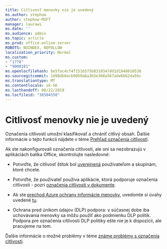 ```yaml
---
title: Citlivosť menovky nie je uvedený
ms.author: stephow
author: stephow-MSFT
manager: laurawi
ms.date: ''
ms.audience: admin
ms.topic: article
ms.prod: office-online-server
ROBOTS: NOINDEX, NOFOLLOW
localization_priority: Normal
ms.custom:
- "1778"
- "9000181"
ms.openlocfilehash: be5fac4cf4f1516575b8310347dd1d1948010538
ms.sourcegitcommit: 1d98db8acb9959aba3b5e308a567ade6b62da56c
ms.translationtype: MT
ms.contentlocale: sk-SK
ms.lasthandoff: 08/22/2019
ms.locfileid: "36504550"
---
```

# <a name="sensitivity-labels-not-appearing"></a>Citlivosť menovky nie je uvedený

Označenia citlivosti umožní klasifikovať a chrániť citlivý obsah. Ďalšie informácie o tejto funkcii nájdete v téme [Prehľad označenia citlivosti](https://docs.microsoft.com/office365/securitycompliance/sensitivity-labels).

Ak ste nakonfigurovali označenia citlivosti, ale oni sa nezobrazujú v aplikáciách balíka Office, skontrolujte nasledovné:

- Potvrďte, že citlivosť štítok bol [uverejnená](https://docs.microsoft.com/Office365/SecurityCompliance/sensitivity-labels#what-label-policies-can-do) používateľom a skupinám, ktoré chcete.

- Potvrďte, že používateľ používa aplikácie, ktorá podporuje označenia citlivosti - pozri [označenia citlivosti v dokumente](https://support.office.com/article/apply-sensitivity-labels-to-your-documents-and-email-within-office-2f96e7cd-d5a4-403b-8bd7-4cc636bae0f9?ad=US&ui=en-US&rs=en-US#bkmk_whereavailable).

- Ak ste [prechod Azure ochrany informácie menovky](https://docs.microsoft.com/azure/information-protection/configure-policy-migrate-labels), uvedomte si úvahy uvedené [tu](https://docs.microsoft.com/azure/information-protection/configure-policy-migrate-labels#considerations-for-unified-labels).

- Ochrana pred únikom údajov (DLP) podpora: v súčasnej dobe iba uchovávania menovky sa môžu použiť ako podmienku DLP politík.  Podpora pre označenia citlivosti DLP politiky ešte nie je k dispozícii, ale pracujeme na tom.

Ďalšie informácie o možné problémy v téme [známe problémy s označenia citlivosti](https://support.office.com/article/known-issues-with-sensitivity-labels-in-office-b169d687-2bbd-4e21-a440-7da1b2743edc?ui=en-US&rs=en-US&ad=US).